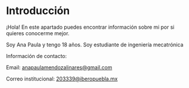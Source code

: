 # Introducción

¡Hola! En este apartado puedes encontrar información sobre mi por si quieres conocerme mejor. 

Soy Ana Paula y tengo 18 años. Soy estudiante de ingeniería mecatrónica 

Información de contacto: 

Email: anapaulamendozalinares@gmail.com

Correo institucional: 203339@iberopuebla.mx
